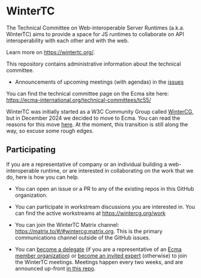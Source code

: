 # WinterTC

The Technical Committee on Web-interoperable Server Runtimes (a.k.a. WinterTC)
aims to provide a space for JS runtimes to collaborate on API interoperability
with each other and with the web.

Learn more on https://wintertc.org/.

This repository contains administrative information about the technical
committee.

- Announcements of upcoming meetings (with agendas) in the [issues](meetings)

You can find the technical committee page on the Ecma site here:
https://ecma-international.org/technical-committees/tc55/

WinterTC was initially started as a W3C Community Group called
[WinterCG](https://www.w3.org/community/wintercg/), but in December 2024 we
decided to move to Ecma. You can read the reasons for this move
[here](standardization). At the moment, this transition is still along the way,
so excuse some rough edges.

## Participating

If you are a representative of company or an individual building a
web-interoperable runtime, or are interested in collaborating on the work that
we do, here is how you can help.

- You can open an issue or a PR to any of the existing repos in this GitHub
  organization.

- You can participate in workstream discussions you are interested in. You can
  find the active workstreams at https://wintercg.org/work

- You can join the WinterTC Matrix channel:
  https://matrix.to/#/#wintercg:matrix.org. This is the primary
  communications channel outside of the GitHub issues.

- You can [become a delegate](new-delegate) (if you are a representative of an
  [Ecma member organization](ecma-members)) or
  [become an invited expert](new-invited-expert) (otherwise) to join the
  WinterTC meetings. Meetings happen every two weeks, and are announced up-front
  [in this repo][meetings].

[meetings]: https://github.com/wintercg/admin/issues?q=is%3Aissue+is%3Aopen+label%3Ameeting
[new-delegate]: https://github.com/wintercg/admin/issues/new?template=new-delegate.md
[new-invited-expert]: https://github.com/wintercg/admin/issues/new?template=new-invited-expert.md
[ecma-members]: https://ecma-international.org/members/